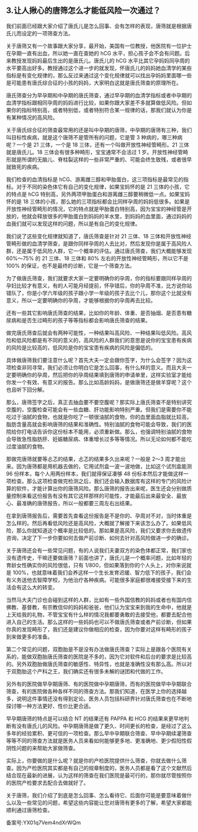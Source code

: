 ## 3.让人揪心的唐筛怎么才能低风险一次通过？
我们前面已经跟大家介绍了唐氏儿是怎么回事、会有怎样的表现，唐筛就是根据唐氏儿而设定的一项筛查方法。


关于唐筛又有一个故事跟大家分享，最开始，美国有一位教授，他医院有一位护士在孕期一直有出血，所以她一直在查她的 hCG 水平，担心孩子会不会有问题。后来教授发现妈妈最后生出的是唐氏儿。唐氏儿的 hCG 水平比其它孕妈妈同孕周的水平要高出好多。教授通过这个进一步的就发现，怀唐氏儿的妈妈她血清学的某些指标是有变化规律的，那么反过来通过这个变化规律就可以找出孕妈妈里面哪一些是可能患有唐氏综合征的小孩的妈妈，大家明白这就是唐氏筛查的原理所在。


唐氏筛查分为早孕期和中孕期的唐氏筛查，通过早孕期的血清学指标或者中孕期的血清学指标跟相同孕周的妈妈进行比较，如果你跟大家差不多就算做低风险。但如果你的指标特别高，或者特别低，或者特别符合某一规律的话，那我们就认为你是有某种情况的高风险。


关于唐氏综合征的筛查最常用的还是叫中孕期的唐筛，中孕期的唐筛有三种，我们叫目标性疾病，就是这个唐筛不是管所有的问题，它是管 3 种病的，哪三种病呢？一个是 21 三体，一个是 18 三体，还有一个叫做开放性神经管畸形。21 三体就是唐氏儿。18 三体会有很多种畸形，宝宝通常不会活过 1 岁。开放性神经管畸形就是所谓的无脑儿、脊柱裂这样的一些非常严重的、可能会终生致残，或者很早就致死的疾病。


我们检查的血清指标是 hCG、游离雌三醇和甲胎蛋白，这三项指标是最常见的指标。对于不同的染色体它有自己的变化规律，如果宝妈怀的是 21 三体的小孩，它的特点是 hCG 特别高，另外两项甲胎蛋白和游离雌三醇要稍微低一点。如果宝妈怀的是 18 三体的小孩，那么她的三项指标都会比同样孕周的妈妈低很多。如果是开放性神经管畸形的情况，它的特点就是甲胎蛋白特别高，因为宝宝的神经管是开放的，他就会释放很多的甲胎蛋白到妈妈的羊水里，到妈妈的血里面，通过妈妈的血我们就可以发现这样的问题，所以是有自己的变化规律。


我们说了这些变化规律就知道了，唐氏筛查是针对 21 三体、18 三体和开放性神经管畸形做的血清学筛查，是跟你同样孕周的人去比对，然后发现你是属于高风险人群，还是属于低风险人群，它一个概率的评估。通过唐氏筛查，我们大概能够发现 60%～75% 的 21 三体、18 三体和 80% 左右的开放性神经管畸形，所以它不是 100% 的保证，也不是最终的诊断，它是一个筛查方法。


为了做唐氏筛查，我们就要求大家一定要明确你的孕周，你的指标要跟同样孕周的孕妇比较才有意义，有的人可能月经提前，怀孕错后，你的孕周不准，比方说你站错队了，你是小学六年级的孩子跟小学一年级的孩子去比个儿，那你这个比就没有意义，所以一定要明确你的孕周，才能够根据你的孕周再去比较。


还有一些其它影响唐氏筛查的结果，比如你的年龄、体重、是否抽烟、是否患有糖尿病和是否生过畸形的孩子等等指标都会影响唐氏筛查的结果。


做完唐氏筛查后就会有两种可能性，一种结果叫高风险、一种结果叫低风险。高风险和低风险都是有不同的意义的，高风险的人群我们的意思是说你的宝宝患有疾病的风险是比较高的，低风险是你的宝宝患有疾病的风险是偏低的。


具体做唐筛我们要注意什么呢？首先大夫一定会跟你签字，为什么会签字？因为这项检查非同寻常，我们必须让你明白它是怎么回事，有什么样的意义。而且大夫一定要明确你的孕周，然后把你的孕周结果填到唐筛的申请单里，这样实验室才能给你发一个有效、有意义的报告。那么比如高龄妈妈，是做唐筛还是做羊穿呢？这个也且听下回分解。


那么，唐筛签字之后，真正去抽血要不要空腹呢？那实际上唐氏筛查不是特别讲究空腹的，空腹检查可能会有一些血糖、肝功能影响特别严重。但我们是需要你不能吃过于油腻的食物，也就是你吃了一顿很油腻的食物，你的血里面血脂就比较高，脂肪含量高就会影响唐筛的结果和准确性。特别油腻的食物可能会导致，我们的医院给你打电话告诉你这份标本不能用，必须重新做。那么，也强调特别油腻的食物会导致急性脂肪肝、妊娠糖尿病、体重增长过多等等情况。所以无论如何都不能吃过度油腻的食物。


那做完唐筛就要等忐忑的结果，忐忑的结果多久出来呢？一般是 2～3 周才能出来。因为唐筛都是用机器去做的，它用试剂盒一波一波地做，比如这个试剂盒能测 96 份样本，每个人用两份样本，我们就得保证凑够 48 份标本然后才能做这样一项检查。那么这项检查做完检测之后，我们还会输入数据库有这样的专门的风险计算的软件，才能计算出你的唐筛风险。那么唐筛的报告出来呢，医生还会分别做质量控制来看这份报告有没有其它这样那样的可能性，才能最后出来最安全、最放心、最准确的唐筛报告，所以一般都要三周左右出结果。


在拿到唐筛报告后，需要首先查看这份报告是不是你的、孕周对不对，当时体重是怎么样的。然后再看低风险还是高风险，大概就了解接下来该怎么办了。如果低风险，那么你就知道这个概率是比较低的。那如果是高风险，我们又要求你去做遗传咨询，决定了下一步你要如何去做产前诊断、如何去针对高风险做进一步的确诊。


关于唐筛还会有一些常见问题，有的人说我们夫妻双方的染色体都正常，我们家也没有遗传史，干嘛还要做唐筛？前面也讲了，唐氏儿是一个概率问题，比如年轻的育龄女性确实你的风险很低，只有 1/800，但如果落到你的个人头上，对你来说就是 100%，也就意味着我们会养这样一个生长发育迟缓、智力低下的孩子，我们会有义务送他去智障学校，为他治疗各种疾病。可能很多家庭都很难接受接下来的生活会有这么大的转变。


当然马大夫门诊也会碰到这样的人群，比如有一些外国信教的妈妈或者也有国内信佛教、基督教，有宗教信仰的妈妈和爸爸，他们认为宝宝来到我的生命中，他就是上天给我的礼物，不管宝宝有什么样的情况我都要勇敢的去接受他，都要去配合他进入自己的生活。那么这样的一些妈妈也可以不做唐氏筛查或者产前诊断，但如果你真的发现畸形了，我们还是建议你做相应的检查，因为你要对这样有畸形的孩子到来做更多的准备。


第二个常见的问题，双胞胎是不是没有办法做唐氏筛查？实际上是跟各个医院有关系的，能做双胞胎唐氏筛查的医院是不多的，因为它对软件和后台的要求是比较高的。另外双胞胎做唐氏筛查的敏感性、特异性，也就是准确性没有那么高。所以对于双胞胎这个产科之王，我们确实还有很多未解的谜团和代做的工作。


另外有的医院做早孕期唐筛、有的医院做中孕期唐筛，而有的医院做早中孕期联合筛查，有的医院做各种各样不同的筛查方法。那我们知道，在医学上你的选择越多，说明这件事情还没有得到定论。医务人员包括科研界针对唐氏筛查也在不断地探讨哪一种方法更好、性价比更合适。


早孕期唐筛的特点是可以结合 NT 的结果还有 PAPPA 和 HCG 的结果来更早地判断有没有唐氏儿的风险。中孕期唐筛是做了更久、时间更长的检查，是经过了这么多年的经验累积、更可信的一项检查。那么早中孕期联合筛查、早中孕期续灌筛查等等不同的筛查方法就是医务人员来看如何能够更多地、更准确地、更少假阳性假阴性问题的来帮助大家做筛查。


实际上，你要做的是什么呢？就是你的产检医院提供什么筛查，你就去做什么筛查。因为产检医院其实都是有自己的规章制度的，医务人员都是看了这个文献然后结合现在最新的进展，认为这样的筛查在我们医院是最可行的，那你就尽管按照你的医院产检要求去配合去做就好了。


关于唐筛，我们介绍了到底是怎么回事、怎么看待它、后面你可能是要意味着做什么以及一些常见的问题，希望这些内容能让您对唐筛有更多的了解，希望大家都能顺利通过唐筛检查。


备案号:YX01q7Vem4ndXrWQm

